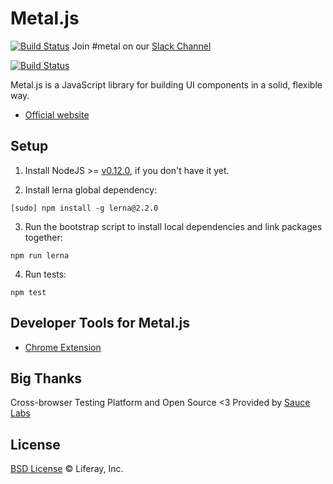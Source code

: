 # Metal.js

[![Build Status](https://img.shields.io/travis/metal/metal.js/master.svg?style=flat)](https://travis-ci.org/metal/metal.js)
Join #metal on our [Slack Channel](liferay-community.slack.com)

[![Build Status](https://saucelabs.com/browser-matrix/metal-js.svg)](https://saucelabs.com/beta/builds/a0b06f2845e541c78db25576f2ddc501)

Metal.js is a JavaScript library for building UI components in a solid, flexible way.

* [Official website](http://metaljs.com)

## Setup

1. Install NodeJS >= [v0.12.0](http://nodejs.org/dist/v0.12.0/), if you don't have it yet.

2. Install lerna global dependency:

  ```
  [sudo] npm install -g lerna@2.2.0
  ```

3. Run the bootstrap script to install local dependencies and link packages together:

  ```
  npm run lerna
  ```

4. Run tests:

  ```
  npm test
  ```

## Developer Tools for Metal.js
* [Chrome Extension](https://chrome.google.com/webstore/detail/metaljs-developer-tools/fagnjmppkokolnbloalifcmcooldhiik)

## Big Thanks

Cross-browser Testing Platform and Open Source <3 Provided by [Sauce Labs](https://saucelabs.com)

## License

[BSD License](https://github.com/metal/metal.js/blob/master/LICENSE.md) © Liferay, Inc.
